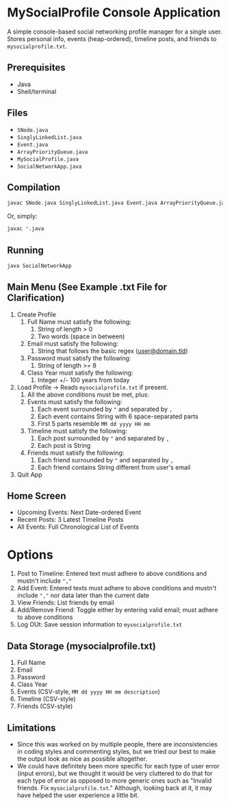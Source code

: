 # MySocialProfile Console Application

A simple console-based social networking profile manager for a single user.  
Stores personal info, events (heap-ordered), timeline posts, and friends to `mysocialprofile.txt`.

## Prerequisites
- Java
- Shell/terminal

## Files
- `SNode.java`  
- `SinglyLinkedList.java`  
- `Event.java`  
- `ArrayPriorityQueue.java`  
- `MySocialProfile.java`  
- `SocialNetworkApp.java`

## Compilation
```bash
javac SNode.java SinglyLinkedList.java Event.java ArrayPriorityQueue.java MySocialProfile.java SocialNetworkApp.java
```
Or, simply:
```bash
javac *.java
```

## Running
```bash
java SocialNetworkApp
```

## Main Menu (See Example .txt File for Clarification)
1. Create Profile
   1. Full Name must satisfy the following:
      1. String of length > 0
      2. Two words (space in between)
   2. Email must satisfy the following:
      1. String that follows the basic regex (user@domain.tld)
   3. Password must satisfy the following:
      1. String of length >= 8
   4. Class Year must satisfy the following:
      1. Integer +/- 100 years from today
2. Load Profile -> Reads `mysocialprofile.txt` if present.
   1. All the above conditions must be met, plus:
   2. Events must satisfy the following:
      1. Each event surrounded by `"` and separated by `,`
      2. Each event contains String with 6 space-separated parts
      3. First 5 parts resemble ``MM dd yyyy HH mm``
   3. Timeline must satisfy the following:
      1. Each post surrounded by `"` and separated by `,`
      2. Each post is String
   4. Friends must satisfy the following:
      1. Each friend surrounded by `"` and separated by `,`
      2. Each friend contains String different from user's email
3. Quit App

## Home Screen
- Upcoming Events: Next Date-ordered Event
- Recent Posts: 3 Latest Timeline Posts
- All Events: Full Chronological List of Events

# Options
1. Post to Timeline: Entered text must adhere to above conditions and mustn't include `","`
2. Add Event: Entered texts must adhere to above conditions and mustn't include `","` nor data later than the current date
3. View Friends: List friends by email
4. Add/Remove Friend: Toggle either by entering valid email; must adhere to above conditions
5. Log OUt: Save session information to `mysocialprofile.txt`

## Data Storage (mysocialprofile.txt)
1. Full Name
2. Email
3. Password
4. Class Year
5. Events (CSV-style, `MM dd yyyy HH mm description`)
6. Timeline (CSV-style)
7. Friends (CSV-style)

## Limitations
- Since this was worked on by multiple people, there are inconsistencies in coding styles and commenting styles, but we tried our best to make the output look as nice as possible altogether.
- We could have definitely been more specific for each type of user error (input errors), but we thought it would be very cluttered to do that for each type of error as opposed to more generic ones such as "Invalid friends. Fix `mysocialprofile.txt`." Although, looking back at it, it may have helped the user experience a little bit.

